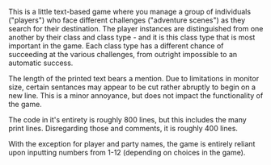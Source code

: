 This is a little text-based game where you manage a group of individuals ("players") who face different challenges ("adventure scenes") as they search for their destination. The player instances are distinguished from one another by their class and class type - and it is this class type that is most important in the game.
Each class type has a different chance of succeeding at the various challenges, from outright impossible to an automatic success.

The length of the printed text bears a mention. Due to limitations in monitor size, certain sentances may appear to be cut rather abruptly to begin on a new line. This is a minor annoyance, but does not impact the functionality of the game.

The code in it's entirety is roughly 800 lines, but this includes the many print lines. Disregarding those and comments, it is roughly 400 lines.

With the exception for player and party names, the game is entirely reliant upon inputting numbers from 1-12 (depending on choices in the game). 
